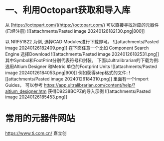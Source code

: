 # 一、利用Octopart获取和导入库
从 [https://octopart.com/](https://octopart.com/) 可以直接寻找对应的元器件(已经注册)
![[attachments/Pasted image 20240126182130.png|800]]

以 NRF51822 为例, 选择CAD Modules进行下载即可。 
![[attachments/Pasted image 20240126182409.png]]
在下面任意一个比如 Component Search Engine 选择Download 
![[attachments/Pasted image 20240126182531.png]]
其中Symbol和FootPrint分别代表符号和封装。
下面以ultralibrarian的下载为例: 选用Altium Designer 和Metric 单位的Footprint Units
![[attachments/Pasted image 20240126184053.png|900]]
例如获得step格式的文件: 
![[attachments/Pasted image 20240126184310.png]]
里面有一个Import Guides， 可以参考 https://app.ultralibrarian.com/content/help/?altium_designer.htm
获得D9238BCPZ的导入示例 
![[attachments/Pasted image 20240126185453.png]]


# 常用的元器件网站
https://www.ti.com.cn/ 
嘉立创
